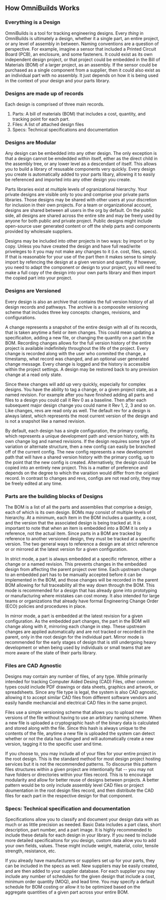 
## How OmniBuilds Works

### Everything is a Design

OmniBuilds is a tool for tracking engineering designs.  Every *thing* in OmniBuilds is ultimately a design, whether it a single part, an entire project, or any level of assembly in between.  Naming conventions are a question of perspective.  For example, imagine a sensor that included a Printed Circuit Board (PCB), an enclosure, and some fasteners.  It could exist as its own independent design project, or that project could be embedded in the Bill of Materials (BOM) of a larger project, as an assembly.  If the sensor could be purchased as a single component from a supplier, then it could also exist as an individual part with no assembly.  It just depends on how it is being used in the context of your design and your parts library.

### Designs are made up of records

Each design is comprised of three main records.
1. Parts: A bill of materials (BOM) that includes a cost, quantity, and tracking point for each part.
2. Files: A list of attached design files
3. Specs: Technical specifications and documentation

### Designs are Modular

Any design can be embedded into any other design.  The only exception is that a design cannot be emdedded within itself, either as the direct child in the assembly tree, or any lower level as a descendant of itself.  This allows you to build a library of resusable components very quickly.  Every design you create is automatically added to your parts libary, allowing it to easily be referenced and imported into any other design you create.

Parts libraries exist at multiple levels of ogranizational hierarchy.  Your private designs are visible only to you and comprise your private parts libraries.  Those designs may be shared with other users at your discretion for inclusion in their own projects.  For a team or organizational account, designs are shared between all users in the org by default.  On the public side, all designs are shared across the entire site and may be freely used by anyone for both public and private project.  Public designs might include open-source user generated content or off the shelp parts and components provided by wholesale suppliers.

Designs may be included into other projects in two ways: by import or by copy.  Unless you have created the design and have full read/write priveleges to it you may not make any changes to it (i.e. cost, files, specs).  If that is reasonable for your use of the part then it makes sense to simply import by refencing the design at a given version and quantity.  If however, you need to adapt the component or design to your project, you will need to make a full copy of the design into your own parts library and then import the copied part into your project.

### Designs are Versioned

Every design is also an archive that contains the full version history of all design records and pathways.  The archive is a compoosite versioning scheme that includes three key concepts: changes, revisions, and configurations. 

A change represents a snapshot of the entire design with all of its records, that is taken anytime a field or item changes.  This could mean updating a specificaiton, adding a new file, or changing the quantity on a part in the BOM.  Recording changes allows for the full version history of the entire project is available indefinitely throughout the life of the project.  Every change is recorded along with the user who commited the change, a timestamp, what record was changed, and an optional user generated change message.  Every change is logged and the history is accessible within the project settings.  A design may be restored back to any prevision change at a read only state.

Since these changes will add up very quickly, especially for complex designs.  You have the ability to tag a change, or a given project state, as a named revision.  For example after you have finished adding all parts and files to a design you could call it Rev 0 as a baseline.  Then after each subsequent major design change you could name it Rev 1, 2, 3 and so on.  Like changes, revs are read only as well.  The default rev for a design is always latest, which represents the most current version of the design and is not a snapshot like a named revision.  

By default, each design has a single configuration, the primary config, which represents a unique development path and version history, with its own change log and named revisions.  If the design requires some type of variation or alternate structure, then a new config can easily be branched off of the current config.  The new config represents a new development path that will have a shared version history with the primary config, up to the point that the new config is created. Alternatively, the design could be copied into an entirely new project.  This is a matter of preference and depends on the degree to which the varaition would differ from the origianl record.  In contrast to changes and revs, configs are not read only, they may be freely edited at any time.

### Parts are the building blocks of Designs

The BOM is a list of all the parts and assemblies that comprise a design, each of which is its own design.  BOMs may consist of multiple levels of hierarchy.  At a minimum, each item in the BOM includes a quantity, a cost, and the version that the associated design is being tracked at.  It is important to note that when an item is embedded into a BOM it is only a reference, not the actual item.  Since parts in a BOM are tracked by reference to another versioned design, they must be tracked at a specific version.  The two general ways to reference a design are at strict reference or or mirrored at the latest version for a given configuration. 

In strict mode, a part is always embedded at a specific reference, either a change or a named revision.  This prevents changes in the embedded design from affecting the parent project over time.  Each upstream change to an embedded part has to be manually accepted before it can be implemented in the BOM, and those changes will be recorded in the parent BOM allowing for full traceability all the way down through the BOM.  This mode is recommended for a design that has already gone into prototyping or manufacturing where mistakes can cost money.  It also intended for large teams or organizations that already have formal Engineering Change Order (ECO) policies and procedures in place.

In mirror mode, a part is embedded at the latest revision for a given configuration.  As the embedded part changes, the part in the BOM will change along with it, mirroring each change in step.  These upstream changes are applied automatically and are not tracked or recorded in the parent, only in the root design for the individual part.  Mirror mode is recommended for the early stages of design that is still undergoing heavy development or when being used by individuals or small teams that are more aware of the state of their parts library.

### Files are CAD Agnostic

Designs may contain any number of files, of any type.  While primarily intended for tracking Computer Aided Desing (CAD) Files, other common types could include PDF drawings or data sheets, graphics and artwork, or spreadsheets.  Since any file type is legal, the system is also CAD agnostic, allowing it to accept similar CAD files from different software vendors and easily handle mechancial and electrical CAD files in the same project.

Files use a simple versioning scheme that allows you to upload new versions of the file without having to use an arbitrary naming scheme.  When a new file is uploaded a cryptographic hash of the binary data is calculated and stored along with the file.  Since this hash is always unique to the contents of the file, anytime a new file is uploaded the system can detect whether or not the data has changed and will automatically create a new version,  tagging it to the specific user and time.

If you choose to, you may include all of your files for your entire project in the root design.  This is the standard method for most design project hosting services but it is not the recommended patterns.  To discourse this pattern files structures within a given project are intentionally flat -- you may not have folders or directories within your files record.  This is to encourage modularity and allow for better reuse of designs between projects.  A better pattern would be to only include assembly level CAD files or project doumentation in the root design files record, and then distribute the CAD files for each part in the respective design for that component.

### Specs: Technical specification and documentation

Specifications allow you to classify and document your design data with as much or as little precision as needed. Basic Data includes a part class, short description, part number, and a part image. It is highly recommended to include these details for each design in your library.  If you need to include more detailed specificaitons for you design, custom data allow you to add your own fields, values.  These might include weight, material, color, tensile strength, resistance, etc.

If you already have manufacturers or suppliers set up for your parts, they can be included in the specs as well.  New suppliers may be easily created, and are then added to your supplier database.  For each supplier you may include any number of schedules for the given design that include a cost, minimum order quantity (MOQ), and lead time.  You may specify a default schedule for BOM costing or allow it to be optimized based on the aggregate quantities of a given part across your entire BOM.
